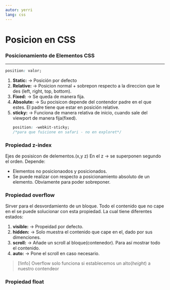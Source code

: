 ```yaml
---
autor: yerri
lang: css
---
```

# Posicion en CSS

### Posicionamiento de Elementos CSS
---

```css
position: valor;
```

1. **Static:** -> Posición por defecto
2. **Relative:** -> Posicion normal + sobrepon respecto a la direccion que le des (left, right, top, bottom).
3. **Fixed:** -> Se queda de manera fija.
4. **Absolute:** -> Su pocisicon depende del contendor padre en el que estes. El padre tiene que estar en posición relative.
5. **sticky:** -> Funciona de manera relativa de inicio, cuando sale del viewport de manera fija(fixed).
    ```css
    position: -webkit-sticky;
    /*para que fuicione en safari - no en exploret*/
    ```

### Propiedad z-index
Ejes de posisicon de delementos.(x,y z)
En el z -> se superponen segundo el orden. Depende:
- Elementos no posicionaodos y posicionados.
- Se puede realizar con respecto a posicionamiento absoluto de un elemento. Obviamente para poder sobreponer.

### Propiedad overflow
Sirver para el desvordamiento de un bloque. Todo el contenido que no cape en el se puede solucionar con esta propiedad. La cual tiene diferentes estados:
1. **visible:** -> Propeidad por defecto.
2. **hidden:** -> Solo muestra el contenido que cape en el, dado por sus dimenciones.
3. **scroll:** -> Añade un scroll al bloque(contenedor). Para así mostrar todo el contenido.
4. **auto:** -> Pone el scroll en caso necesario.

>[!info]
Overflow solo funciona si establecemos un alto(*height*) a nuestro contendeor


### Propiedad float

